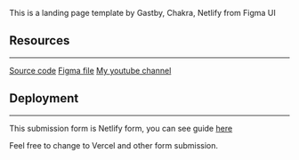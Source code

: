 This is a landing page template by Gastby, Chakra, Netlify from Figma UI

## Resources
---

[Source code](https://www.github.com/hiepsolo/landing-gatsby-chakra)
[Figma file](https://www.figma.com)
[My youtube channel](https://www.youtube.com/@hiepsolo)

## Deployment
---

This submission form is Netlify form, you can see guide [here](https://docs.netlify.com/forms/setup/)

Feel free to change to Vercel and other form submission.